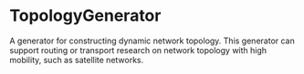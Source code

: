 # TopologyGenerator
A generator for constructing dynamic network topology. This generator can support routing or transport research on network topology with high mobility, such as satellite networks.
